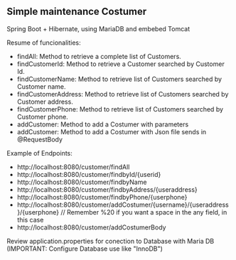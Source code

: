 

Simple maintenance Costumer
---------------------------

Spring Boot + Hibernate, using MariaDB and embebed Tomcat

Resume of funcionalities:

- findAll: Method to retrieve a complete list of Customers.
- findCustomerId: Method to retrieve a Customer searched by Customer Id.
- findCustomerName: Method to retrieve list of Customers searched by Customer name.
- findCustomerAddress: Method to retrieve list of Customers searched by Customer address.
- findCustomerPhone: Method to retrieve list of Customers searched by Customer phone.
- addCustomer: Method to add a Costumer with parameters
- addCustomer: Method to add a Costumer with Json file sends in @RequestBody

Example of Endpoints:

- http://localhost:8080/customer/findAll
- http://localhost:8080/customer/findbyId/{userid}
- http://localhost:8080/customer/findbyName
- http://localhost:8080/customer/findbyAddress/{useraddress}
- http://localhost:8080/customer/findbyPhone/{userphone}
- http://localhost:8080/customer/addCostumer/{username}/{useraddress}/{userphone} // Remember %20 if you want a space in the any field, in this case 
- http://localhost:8080/customer/addCostumerBody

Review application.properties for conection to Database with Maria DB
(IMPORTANT: Configure Database use like "InnoDB")